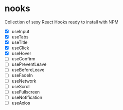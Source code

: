 # nooks

Collection of sexy React Hooks ready to install with NPM

- [x] useInput
- [x] useTabs
- [x] useTitle
- [x] useClick
- [x] useHover
- [ ] useConfirm
- [ ] usePreventLeave
- [ ] useBeforeLeave
- [ ] useFadeIn
- [ ] useNetwork
- [ ] useScroll
- [ ] useFullscreen
- [ ] useNotification
- [ ] useAxios
